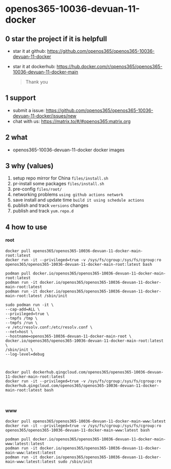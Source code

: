 # openos365-10036-devuan-11-docker

## 0 star the project if it is helpfull

* star it at github: https://github.com/openos365/openos365-10036-devuan-11-docker
* star it at dockerhub: https://hub.docker.com/r/openos365/openos365-10036-devuan-11-docker-main

  > Thank you

## 1 support

* submit a issue: https://github.com/openos365/openos365-10036-devuan-11-docker/issues/new
* chat with us: https://matrix.to/#/#openos365:matrix.org

## 2 what

* openos365-10036-devuan-11-docker docker images
  
## 3 why (values)

1. setup repo mirror for China `files/install.sh`
1. pr-install some packages `files/install.sh`
1. pre-config `files/root/`
1. networking problems `using github actions network`
1. save install and update time `build it using schedule actions`
1. publish and track `versions` changes
1. publish and track `yum.repo.d`

## 4 how to use

#### root
```
docker pull openos365/openos365-10036-devuan-11-docker-main-root:latest
docker run -it --privileged=true -v /sys/fs/cgroup:/sys/fs/cgroup:ro openos365/openos365-10036-devuan-11-docker-main-root:latest bash

podman pull docker.io/openos365/openos365-10036-devuan-11-docker-main-root:latest
podman run -it docker.io/openos365/openos365-10036-devuan-11-docker-main-root:latest
podman run -it docker.io/openos365/openos365-10036-devuan-11-docker-main-root:latest /sbin/init

sudo podman run -it \
--cap-add=ALL \
--privileged=true \
--tmpfs /tmp \
--tmpfs /run \
-v /etc/resolv.conf:/etc/resolv.conf \
--net=host \
--hostname=openos365-10036-devuan-11-docker-main-root \
docker.io/openos365/openos365-10036-devuan-11-docker-main-root:latest \
/sbin/init \
--log-level=debug



docker pull dockerhub.qingcloud.com/openos365/openos365-10036-devuan-11-docker-main-root:latest
docker run -it --privileged=true -v /sys/fs/cgroup:/sys/fs/cgroup:ro dockerhub.qingcloud.com/openos365/openos365-10036-devuan-11-docker-main-root:latest bash



```
#### www

```
docker pull openos365/openos365-10036-devuan-11-docker-main-www:latest
docker run -it --privileged=true -v /sys/fs/cgroup:/sys/fs/cgroup:ro openos365/openos365-10036-devuan-11-docker-main-www:latest bash

podman pull docker.io/openos365/openos365-10036-devuan-11-docker-main-www:latest:latest
podman run -it docker.io/openos365/openos365-10036-devuan-11-docker-main-www:latest:latest
podman run -it docker.io/openos365/openos365-10036-devuan-11-docker-main-www:latest:latest sudo /sbin/init




```
